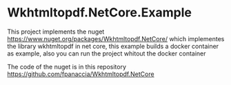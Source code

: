 # Wkhtmltopdf.NetCore.Example
This project implements the nuget https://www.nuget.org/packages/Wkhtmltopdf.NetCore/ which implementes the library wkhtmltopdf in net core, this example builds a docker container as example, also you can run the project whitout the docker container

The code of the nuget is in this repository https://github.com/fpanaccia/Wkhtmltopdf.NetCore
